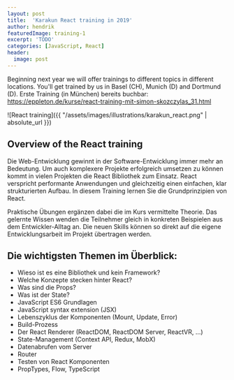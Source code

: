 ```yaml
---
layout: post
title:  'Karakun React training in 2019'
author: hendrik
featuredImage: training-1
excerpt: 'TODO'
categories: [JavaScript, React]
header:
  image: post
---
```


Beginning next year we will offer trainings to different topics in different locations. 
You'll get trained by us in Basel (CH), Munich (D) and Dortmund (D).
Erste Training (in München) bereits buchbar: https://eppleton.de/kurse/react-training-mit-simon-skozczylas_31.html

![React training]({{ "/assets/images/illustrations/karakun_react.png" | absolute_url }})


## Overview of the React training
Die Web-Entwicklung gewinnt in der Software-Entwicklung immer mehr an Bedeutung. Um auch komplexere Projekte erfolgreich umsetzen zu können kommt in vielen Projekten die React Bibliothek zum Einsatz. React verspricht performante Anwendungen und gleichzeitig einen einfachen, klar strukturierten Aufbau. In diesem Training lernen Sie die Grundprinzipien von React.

Praktische Übungen ergänzen dabei die im Kurs vermittelte Theorie. Das gelernte Wissen wenden die Teilnehmer gleich in konkreten Beispielen aus dem Entwickler-Alltag an. Die neuen Skills können so direkt auf die eigene Entwicklungsarbeit im Projekt übertragen werden.

## Die wichtigsten Themen im Überblick:
- Wieso ist es eine Bibliothek und kein Framework?
- Welche Konzepte stecken hinter React?
- Was sind die Props?
- Was ist der State?
- JavaScript ES6 Grundlagen
- JavaScript syntax extension (JSX)
- Lebenszyklus der Komponenten (Mount, Update, Error)
- Build-Prozess
- Der React Renderer (ReactDOM, ReactDOM Server, ReactVR, ...)
- State-Management (Context API, Redux, MobX)
- Datenabrufen vom Server
- Router
- Testen von React Komponenten
- PropTypes, Flow, TypeScript
